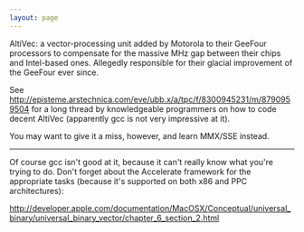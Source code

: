 ```yaml
---
layout: page
---
```


AltiVec: a vector-processing unit added by Motorola to their GeeFour processors to compensate for the massive MHz gap between their chips and Intel-based ones. Allegedly responsible for their glacial improvement of the GeeFour ever since.

See http://episteme.arstechnica.com/eve/ubb.x/a/tpc/f/8300945231/m/8790959504 for a long thread by knowledgeable programmers on how to code decent AltiVec (apparently gcc is not very impressive at it).

You may want to give it a miss, however, and learn MMX/SSE instead.

----

Of course gcc isn't good at it, because it can't really know what you're trying to do. Don't forget about the Accelerate framework for the appropriate tasks (because it's supported on both x86 and PPC architectures):

http://developer.apple.com/documentation/MacOSX/Conceptual/universal_binary/universal_binary_vector/chapter_6_section_2.html
